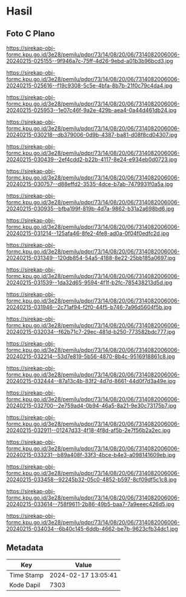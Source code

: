 # Hasil

## Foto C Plano

https://sirekap-obj-formc.kpu.go.id/3e28/pemilu/pdpr/73/14/08/20/06/7314082006006-20240215-025155--9f946a7c-75ff-4d26-9ebd-a01b3b96bcd3.jpg

https://sirekap-obj-formc.kpu.go.id/3e28/pemilu/pdpr/73/14/08/20/06/7314082006006-20240215-025616--f19c9308-5c5e-4bfa-8b7b-21f0c79c4da4.jpg

https://sirekap-obj-formc.kpu.go.id/3e28/pemilu/pdpr/73/14/08/20/06/7314082006006-20240215-025953--1e07c46f-9a2e-429b-aea4-0a44d461db24.jpg

https://sirekap-obj-formc.kpu.go.id/3e28/pemilu/pdpr/73/14/08/20/06/7314082006006-20240215-030218--db379006-0d9b-4387-ba81-d08f8cd04307.jpg

https://sirekap-obj-formc.kpu.go.id/3e28/pemilu/pdpr/73/14/08/20/06/7314082006006-20240215-030439--2ef4cdd2-b22b-4117-8e24-e934eb0d0723.jpg

https://sirekap-obj-formc.kpu.go.id/3e28/pemilu/pdpr/73/14/08/20/06/7314082006006-20240215-030757--d88effd2-3535-4dce-b7ab-7479931f0a5a.jpg

https://sirekap-obj-formc.kpu.go.id/3e28/pemilu/pdpr/73/14/08/20/06/7314082006006-20240215-030935--bfba199f-819b-4d7a-9862-b31a2a698bd6.jpg

https://sirekap-obj-formc.kpu.go.id/3e28/pemilu/pdpr/73/14/08/20/06/7314082006006-20240215-031214--125afa46-8fe2-4fe8-ad0a-0f04f0edfc2d.jpg

https://sirekap-obj-formc.kpu.go.id/3e28/pemilu/pdpr/73/14/08/20/06/7314082006006-20240215-031349--120db854-54a5-4188-8e22-25bb185a0697.jpg

https://sirekap-obj-formc.kpu.go.id/3e28/pemilu/pdpr/73/14/08/20/06/7314082006006-20240215-031539--1da32d65-9594-4f1f-b2fc-785438213d5d.jpg

https://sirekap-obj-formc.kpu.go.id/3e28/pemilu/pdpr/73/14/08/20/06/7314082006006-20240215-031946--2c71af94-f2f0-44f5-b746-7a96d5604f5b.jpg

https://sirekap-obj-formc.kpu.go.id/3e28/pemilu/pdpr/73/14/08/20/06/7314082006006-20240215-032034--f62b71c7-29ec-481d-b250-773582bdc777.jpg

https://sirekap-obj-formc.kpu.go.id/3e28/pemilu/pdpr/73/14/08/20/06/7314082006006-20240215-032214--53d7e819-5b56-4870-8b4c-9516918861c8.jpg

https://sirekap-obj-formc.kpu.go.id/3e28/pemilu/pdpr/73/14/08/20/06/7314082006006-20240215-032444--87a13c4b-83f2-4d7d-8661-44d0f7d3a49e.jpg

https://sirekap-obj-formc.kpu.go.id/3e28/pemilu/pdpr/73/14/08/20/06/7314082006006-20240215-032700--2e759ad4-0b94-46a5-8a21-9e30c73175b7.jpg

https://sirekap-obj-formc.kpu.go.id/3e28/pemilu/pdpr/73/14/08/20/06/7314082006006-20240215-032911--01247d33-4f18-4f8d-af5b-2e7f56b2a2ec.jpg

https://sirekap-obj-formc.kpu.go.id/3e28/pemilu/pdpr/73/14/08/20/06/7314082006006-20240215-033231--b89a408f-33f3-4bce-b4e3-a098141609eb.jpg

https://sirekap-obj-formc.kpu.go.id/3e28/pemilu/pdpr/73/14/08/20/06/7314082006006-20240215-033458--92245b32-05c0-4852-b597-8cf09df5c1c8.jpg

https://sirekap-obj-formc.kpu.go.id/3e28/pemilu/pdpr/73/14/08/20/06/7314082006006-20240215-033614--758f9611-2b86-49b5-baa7-7a9eeec426d5.jpg

https://sirekap-obj-formc.kpu.go.id/3e28/pemilu/pdpr/73/14/08/20/06/7314082006006-20240215-034034--6b40c145-6ddb-4662-be7b-9623cfb34dc1.jpg


## Metadata

| Key        | Value               |
| ---------- | ------------------- |
| Time Stamp | 2024-02-17 13:05:41 |
| Kode Dapil | 7303                |




